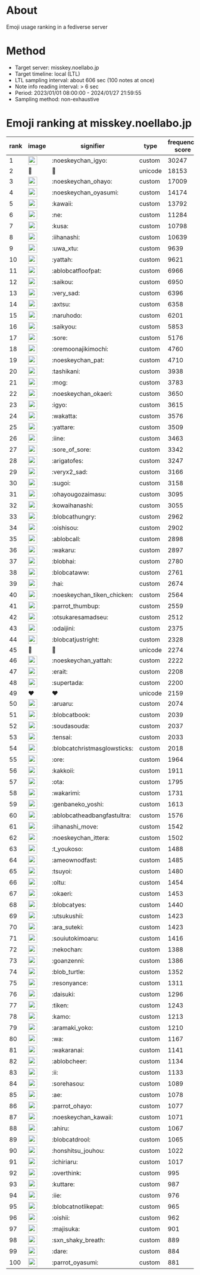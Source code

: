 # About
Emoji usage ranking in a fediverse server

# Method
- Target server: misskey.noellabo.jp
- Target timeline: local (LTL)
- LTL sampling interval: about 606 sec (100 notes at once)
- Note info reading interval: > 6 sec
- Period: 2023/01/01 08:00:00 - 2024/01/27 21:59:55 
- Sampling method: non-exhaustive

# Emoji ranking at misskey.noellabo.jp

|rank|image|signifier|type|frequency score|
|----|----|----|----|----|
|1|<img height="24" src="https://misskey.noellabo.jp/emoji/noeskeychan_igyo.webp">|:noeskeychan_igyo:|custom|30247|
|2|🎉|🎉|unicode|18153|
|3|<img height="24" src="https://misskey.noellabo.jp/emoji/noeskeychan_ohayo.webp">|:noeskeychan_ohayo:|custom|17009|
|4|<img height="24" src="https://misskey.noellabo.jp/emoji/noeskeychan_oyasumi.webp">|:noeskeychan_oyasumi:|custom|14174|
|5|<img height="24" src="https://misskey.noellabo.jp/emoji/kawaii.webp">|:kawaii:|custom|13792|
|6|<img height="24" src="https://misskey.noellabo.jp/emoji/ne.webp">|:ne:|custom|11284|
|7|<img height="24" src="https://misskey.noellabo.jp/emoji/kusa.webp">|:kusa:|custom|10798|
|8|<img height="24" src="https://misskey.noellabo.jp/emoji/iihanashi.webp">|:iihanashi:|custom|10639|
|9|<img height="24" src="https://misskey.noellabo.jp/emoji/uwa_xtu.webp">|:uwa_xtu:|custom|9639|
|10|<img height="24" src="https://misskey.noellabo.jp/emoji/yattah.webp">|:yattah:|custom|9621|
|11|<img height="24" src="https://misskey.noellabo.jp/emoji/ablobcatfloofpat.webp">|:ablobcatfloofpat:|custom|6966|
|12|<img height="24" src="https://misskey.noellabo.jp/emoji/saikou.webp">|:saikou:|custom|6950|
|13|<img height="24" src="https://misskey.noellabo.jp/emoji/very_sad.webp">|:very_sad:|custom|6396|
|14|<img height="24" src="https://misskey.noellabo.jp/emoji/axtsu.webp">|:axtsu:|custom|6358|
|15|<img height="24" src="https://misskey.noellabo.jp/emoji/naruhodo.webp">|:naruhodo:|custom|6201|
|16|<img height="24" src="https://misskey.noellabo.jp/emoji/saikyou.webp">|:saikyou:|custom|5853|
|17|<img height="24" src="https://misskey.noellabo.jp/emoji/sore.webp">|:sore:|custom|5176|
|18|<img height="24" src="https://misskey.noellabo.jp/emoji/oremoonajikimochi.webp">|:oremoonajikimochi:|custom|4760|
|19|<img height="24" src="https://misskey.noellabo.jp/emoji/noeskeychan_pat.webp">|:noeskeychan_pat:|custom|4710|
|20|<img height="24" src="https://misskey.noellabo.jp/emoji/tashikani.webp">|:tashikani:|custom|3938|
|21|<img height="24" src="https://misskey.noellabo.jp/emoji/mog.webp">|:mog:|custom|3783|
|22|<img height="24" src="https://misskey.noellabo.jp/emoji/noeskeychan_okaeri.webp">|:noeskeychan_okaeri:|custom|3650|
|23|<img height="24" src="https://misskey.noellabo.jp/emoji/igyo.webp">|:igyo:|custom|3615|
|24|<img height="24" src="https://misskey.noellabo.jp/emoji/wakatta.webp">|:wakatta:|custom|3576|
|25|<img height="24" src="https://misskey.noellabo.jp/emoji/yattare.webp">|:yattare:|custom|3509|
|26|<img height="24" src="https://misskey.noellabo.jp/emoji/iine.webp">|:iine:|custom|3463|
|27|<img height="24" src="https://misskey.noellabo.jp/emoji/sore_of_sore.webp">|:sore_of_sore:|custom|3342|
|28|<img height="24" src="https://misskey.noellabo.jp/emoji/arigatofes.webp">|:arigatofes:|custom|3247|
|29|<img height="24" src="https://misskey.noellabo.jp/emoji/veryx2_sad.webp">|:veryx2_sad:|custom|3166|
|30|<img height="24" src="https://misskey.noellabo.jp/emoji/sugoi.webp">|:sugoi:|custom|3158|
|31|<img height="24" src="https://misskey.noellabo.jp/emoji/ohayougozaimasu.webp">|:ohayougozaimasu:|custom|3095|
|32|<img height="24" src="https://misskey.noellabo.jp/emoji/kowaihanashi.webp">|:kowaihanashi:|custom|3055|
|33|<img height="24" src="https://misskey.noellabo.jp/emoji/blobcathungry.webp">|:blobcathungry:|custom|2962|
|34|<img height="24" src="https://misskey.noellabo.jp/emoji/oishisou.webp">|:oishisou:|custom|2902|
|35|<img height="24" src="https://misskey.noellabo.jp/emoji/ablobcall.webp">|:ablobcall:|custom|2898|
|36|<img height="24" src="https://misskey.noellabo.jp/emoji/wakaru.webp">|:wakaru:|custom|2897|
|37|<img height="24" src="https://misskey.noellabo.jp/emoji/blobhai.webp">|:blobhai:|custom|2780|
|38|<img height="24" src="https://misskey.noellabo.jp/emoji/blobcataww.webp">|:blobcataww:|custom|2761|
|39|<img height="24" src="https://misskey.noellabo.jp/emoji/hai.webp">|:hai:|custom|2674|
|40|<img height="24" src="https://misskey.noellabo.jp/emoji/noeskeychan_tiken_chicken.webp">|:noeskeychan_tiken_chicken:|custom|2564|
|41|<img height="24" src="https://misskey.noellabo.jp/emoji/parrot_thumbup.webp">|:parrot_thumbup:|custom|2559|
|42|<img height="24" src="https://misskey.noellabo.jp/emoji/otsukaresamadseu.webp">|:otsukaresamadseu:|custom|2512|
|43|<img height="24" src="https://misskey.noellabo.jp/emoji/odaijini.webp">|:odaijini:|custom|2375|
|44|<img height="24" src="https://misskey.noellabo.jp/emoji/blobcatjustright.webp">|:blobcatjustright:|custom|2328|
|45|🍗|🍗|unicode|2274|
|46|<img height="24" src="https://misskey.noellabo.jp/emoji/noeskeychan_yattah.webp">|:noeskeychan_yattah:|custom|2222|
|47|<img height="24" src="https://misskey.noellabo.jp/emoji/erait.webp">|:erait:|custom|2208|
|48|<img height="24" src="https://misskey.noellabo.jp/emoji/supertada.webp">|:supertada:|custom|2200|
|49|❤|❤|unicode|2159|
|50|<img height="24" src="https://misskey.noellabo.jp/emoji/aruaru.webp">|:aruaru:|custom|2074|
|51|<img height="24" src="https://misskey.noellabo.jp/emoji/blobcatbook.webp">|:blobcatbook:|custom|2039|
|52|<img height="24" src="https://misskey.noellabo.jp/emoji/soudasouda.webp">|:soudasouda:|custom|2037|
|53|<img height="24" src="https://misskey.noellabo.jp/emoji/tensai.webp">|:tensai:|custom|2033|
|54|<img height="24" src="https://misskey.noellabo.jp/emoji/blobcatchristmasglowsticks.webp">|:blobcatchristmasglowsticks:|custom|2018|
|55|<img height="24" src="https://misskey.noellabo.jp/emoji/ore.webp">|:ore:|custom|1964|
|56|<img height="24" src="https://misskey.noellabo.jp/emoji/kakkoii.webp">|:kakkoii:|custom|1911|
|57|<img height="24" src="https://misskey.noellabo.jp/emoji/ota.webp">|:ota:|custom|1795|
|58|<img height="24" src="https://misskey.noellabo.jp/emoji/wakarimi.webp">|:wakarimi:|custom|1731|
|59|<img height="24" src="https://misskey.noellabo.jp/emoji/genbaneko_yoshi.webp">|:genbaneko_yoshi:|custom|1613|
|60|<img height="24" src="https://misskey.noellabo.jp/emoji/ablobcatheadbangfastultra.webp">|:ablobcatheadbangfastultra:|custom|1576|
|61|<img height="24" src="https://misskey.noellabo.jp/emoji/iihanashi_move.webp">|:iihanashi_move:|custom|1542|
|62|<img height="24" src="https://misskey.noellabo.jp/emoji/noeskeychan_ittera.webp">|:noeskeychan_ittera:|custom|1502|
|63|<img height="24" src="https://misskey.noellabo.jp/emoji/t_youkoso.webp">|:t_youkoso:|custom|1488|
|64|<img height="24" src="https://misskey.noellabo.jp/emoji/ameownodfast.webp">|:ameownodfast:|custom|1485|
|65|<img height="24" src="https://misskey.noellabo.jp/emoji/tsuyoi.webp">|:tsuyoi:|custom|1480|
|66|<img height="24" src="https://misskey.noellabo.jp/emoji/oltu.webp">|:oltu:|custom|1454|
|67|<img height="24" src="https://misskey.noellabo.jp/emoji/okaeri.webp">|:okaeri:|custom|1453|
|68|<img height="24" src="https://misskey.noellabo.jp/emoji/blobcatyes.webp">|:blobcatyes:|custom|1440|
|69|<img height="24" src="https://misskey.noellabo.jp/emoji/utsukushii.webp">|:utsukushii:|custom|1423|
|70|<img height="24" src="https://misskey.noellabo.jp/emoji/ara_suteki.webp">|:ara_suteki:|custom|1423|
|71|<img height="24" src="https://misskey.noellabo.jp/emoji/souiutokimoaru.webp">|:souiutokimoaru:|custom|1416|
|72|<img height="24" src="https://misskey.noellabo.jp/emoji/nekochan.webp">|:nekochan:|custom|1388|
|73|<img height="24" src="https://misskey.noellabo.jp/emoji/goanzenni.webp">|:goanzenni:|custom|1386|
|74|<img height="24" src="https://misskey.noellabo.jp/emoji/blob_turtle.webp">|:blob_turtle:|custom|1352|
|75|<img height="24" src="https://misskey.noellabo.jp/emoji/resonyance.webp">|:resonyance:|custom|1311|
|76|<img height="24" src="https://misskey.noellabo.jp/emoji/daisuki.webp">|:daisuki:|custom|1296|
|77|<img height="24" src="https://misskey.noellabo.jp/emoji/tiken.webp">|:tiken:|custom|1243|
|78|<img height="24" src="https://misskey.noellabo.jp/emoji/kamo.webp">|:kamo:|custom|1213|
|79|<img height="24" src="https://misskey.noellabo.jp/emoji/aramaki_yoko.webp">|:aramaki_yoko:|custom|1210|
|80|<img height="24" src="https://misskey.noellabo.jp/emoji/wa.webp">|:wa:|custom|1167|
|81|<img height="24" src="https://misskey.noellabo.jp/emoji/wakaranai.webp">|:wakaranai:|custom|1141|
|82|<img height="24" src="https://misskey.noellabo.jp/emoji/ablobcheer.webp">|:ablobcheer:|custom|1134|
|83|<img height="24" src="https://misskey.noellabo.jp/emoji/ii.webp">|:ii:|custom|1133|
|84|<img height="24" src="https://misskey.noellabo.jp/emoji/sorehasou.webp">|:sorehasou:|custom|1089|
|85|<img height="24" src="https://misskey.noellabo.jp/emoji/ae.webp">|:ae:|custom|1078|
|86|<img height="24" src="https://misskey.noellabo.jp/emoji/parrot_ohayo.webp">|:parrot_ohayo:|custom|1077|
|87|<img height="24" src="https://misskey.noellabo.jp/emoji/noeskeychan_kawaii.webp">|:noeskeychan_kawaii:|custom|1071|
|88|<img height="24" src="https://misskey.noellabo.jp/emoji/ahiru.webp">|:ahiru:|custom|1067|
|89|<img height="24" src="https://misskey.noellabo.jp/emoji/blobcatdrool.webp">|:blobcatdrool:|custom|1065|
|90|<img height="24" src="https://misskey.noellabo.jp/emoji/honshitsu_jouhou.webp">|:honshitsu_jouhou:|custom|1022|
|91|<img height="24" src="https://misskey.noellabo.jp/emoji/ichiriaru.webp">|:ichiriaru:|custom|1017|
|92|<img height="24" src="https://misskey.noellabo.jp/emoji/overthink.webp">|:overthink:|custom|995|
|93|<img height="24" src="https://misskey.noellabo.jp/emoji/kuttare.webp">|:kuttare:|custom|987|
|94|<img height="24" src="https://misskey.noellabo.jp/emoji/iie.webp">|:iie:|custom|976|
|95|<img height="24" src="https://misskey.noellabo.jp/emoji/blobcatnotlikepat.webp">|:blobcatnotlikepat:|custom|965|
|96|<img height="24" src="https://misskey.noellabo.jp/emoji/oishii.webp">|:oishii:|custom|962|
|97|<img height="24" src="https://misskey.noellabo.jp/emoji/majisuka.webp">|:majisuka:|custom|901|
|98|<img height="24" src="https://misskey.noellabo.jp/emoji/sxn_shaky_breath.webp">|:sxn_shaky_breath:|custom|889|
|99|<img height="24" src="https://misskey.noellabo.jp/emoji/dare.webp">|:dare:|custom|884|
|100|<img height="24" src="https://misskey.noellabo.jp/emoji/parrot_oyasumi.webp">|:parrot_oyasumi:|custom|881|
